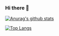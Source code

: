 ### Hi there 👋

<!--
**busgo/busgo** is a ✨ _special_ ✨ repository because its `README.md` (this file) appears on your GitHub profile.

Here are some ideas to get you started:

- 🔭 I’m currently working on ...
- 🌱 I’m currently learning ...
- 👯 I’m looking to collaborate on ...
- 🤔 I’m looking for help with ...
- 💬 Ask me about ...
- 📫 How to reach me: ...
- 😄 Pronouns: ...
- ⚡ Fun fact: ...
-->
[![Anurag's github stats](https://github-readme-stats.vercel.app/api?username=busgo&show_icons=true&theme=default&count_private=true)](https://github.com/busgo/busgo)

[![Top Langs](https://github-readme-stats.vercel.app/api/top-langs/?username=busgo&hide=javascript,html,vue)](https://github.com/busgo/busgo)
